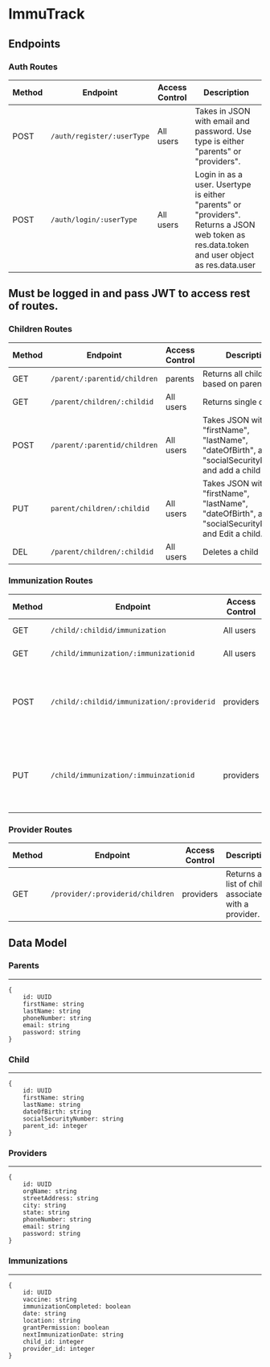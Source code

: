 # ImmuTrack

## Endpoints

### Auth Routes

| Method | Endpoint                   | Access Control | Description                                                                                                                                  |
| ------ | -------------------------- | -------------- | -------------------------------------------------------------------------------------------------------------------------------------------- |
| POST   | `/auth/register/:userType` | All users      | Takes in JSON with email and password. Use type is either "parents" or "providers".                                                          |
| POST   | `/auth/login/:userType`    | All users      | Login in as a user. Usertype is either "parents" or "providers". Returns a JSON web token as res.data.token and user object as res.data.user |  |

## Must be logged in and pass JWT to access rest of routes.

### Children Routes

| Method | Endpoint                     | Access Control | Description                                                                                          |
| ------ | ---------------------------- | -------------- | ---------------------------------------------------------------------------------------------------- |
| GET    | `/parent/:parentid/children` | parents        | Returns all children based on parent's id.                                                           |
| GET    | `/parent/children/:childid`  | All users      | Returns single child                                                                                 |
| POST   | `/parent/:parentid/children` | All users      | Takes JSON with "firstName", "lastName", "dateOfBirth", and "socialSecurityNumber" and add a child   |
| PUT    | `parent/children/:childid`   | All users      | Takes JSON with "firstName", "lastName", "dateOfBirth", and "socialSecurityNumber" and Edit a child. |
| DEL    | `/parent/children/:childid`  | All users      | Deletes a child                                                                                      |

### Immunization Routes

| Method | Endpoint                                   | Access Control | Description                                                                                                                   |
| ------ | ------------------------------------------ | -------------- | ----------------------------------------------------------------------------------------------------------------------------- |
| GET    | `/child/:childid/immunization`             | All users      | Returns a child's immunizations.                                                                                              |
| GET    | `/child/immunization/:immunizationid`      | All users      | Returns a single immunizations.                                                                                               |
| POST   | `/child/:childid/immunization/:providerid` | providers      | Takes JSON with "vaccine", "date", "location", "immunizationCompleted", and "nextImmunizationDate" and adds an imunizations.  |
| PUT    | `/child/immunization/:immuinzationid`      | providers      | Takes JSON with "vaccine", "date", "location", "immunizationCompleted", and "nextImmunizationDate" and edits an imunizations. |

### Provider Routes

| Method | Endpoint                         | Access Control | Description                                         |
| ------ | -------------------------------- | -------------- | --------------------------------------------------- |
| GET    | `/provider/:providerid/children` | providers      | Returns a list of child associated with a provider. |

## Data Model

### Parents

---

```
{
    id: UUID
    firstName: string
    lastName: string
    phoneNumber: string
    email: string
    password: string
}
```

### Child

---

```
{
    id: UUID
    firstName: string
    lastName: string
    dateOfBirth: string
    socialSecurityNumber: string
    parent_id: integer
}
```

### Providers

---

```
{
    id: UUID
    orgName: string
    streetAddress: string
    city: string
    state: string
    phoneNumber: string
    email: string
    password: string
}
```

### Immunizations

---

```
{
    id: UUID
    vaccine: string
    immunizationCompleted: boolean
    date: string
    location: string
    grantPermission: boolean
    nextImmunizationDate: string
    child_id: integer
    provider_id: integer
}
```
